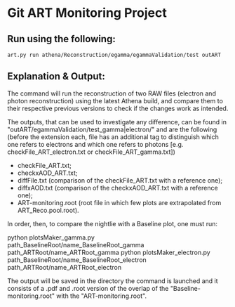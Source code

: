 Git ART Monitoring Project
=========================

Run using the following:
-----------------------------------------

	art.py run athena/Reconstruction/egamma/egammaValidation/test outART

Explanation & Output:
----------------------------------------

The command will run the reconstruction of two RAW files (electron and photon reconstruction) using the latest Athena build, and compare them to their respective previous versions to check if the changes work as intended.

The outputs, that can be used to investigate any difference, can be found in "outART/egammaValidation/test_gamma|electron/" and are the following (before the extension each, file has an additional tag to distinguish which one refers to electrons and which one refers to photons [e.g. checkFile_ART_electron.txt or checkFile_ART_gamma.txt])

- checkFile_ART.txt;
- checkxAOD_ART.txt;
- diffFile.txt (comparison of the checkFile_ART.txt with a reference one);
- diffxAOD.txt (comparison of the checkxAOD_ART.txt with a reference one);
- ART-monitoring.root (root file in which few plots are extrapolated from ART_Reco.pool.root).

In order, then, to compare the nightlie with a Baseline plot, one must run:

   python plotsMaker_gamma.py     path_BaselineRoot/name_BaselineRoot_gamma     path_ARTRoot/name_ARTRoot_gamma
   python plotsMaker_electron.py  path_BaselineRoot/name_BaselineRoot_electron  path_ARTRoot/name_ARTRoot_electron

The output will be saved in the directory the command is launched and it consists of a .pdf and .root version of the overlap of the "Baseline-monitoring.root" with the "ART-monitoring.root".
